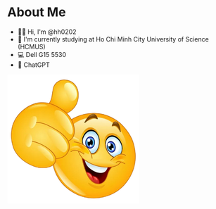 # About Me
- 🙋‍♂️ Hi, I'm @hh0202
- 🏫 I'm currently studying  at Ho Chi Minh City University of Science (HCMUS)
- 💻 Dell G15 5530
- 💞 ChatGPT
<img src="thumbsup.png" width="300" />
<!---
hh0202/hh0202 is a ✨ special ✨ repository because its `README.md` (this file) appears on your GitHub profile.
You can click the Preview link to take a look at your changes.
--->
